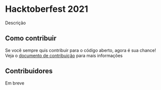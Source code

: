 # Hacktoberfest 2021
Descrição

## Como contribuir
Se você sempre quis contribuir para o código aberto, agora é sua chance!  
Veja o [documento de contribuição](CONTRIBUTING.md) para mais informações

## Contribuidores
Em breve
